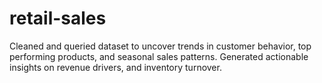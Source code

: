 # retail-sales
Cleaned and queried dataset to uncover trends in customer behavior, top performing products, and seasonal sales patterns. Generated actionable insights on revenue drivers, and inventory turnover.
